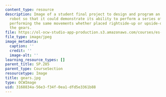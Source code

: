 ```yaml
---
content_type: resource
description: Image of a student final project to design and program an invertible
  robot so that it could demonstrate its ability to perform a series of specific movements,
  performing the same movements whether placed rightside-up or upside-down. View of
  the gears.
file: https://ol-ocw-studio-app-production.s3.amazonaws.com/courses/es-293-lego-robotics-spring-2007/3168834a56e3f34f0ea1dfd5e3361b88_gears.jpg
file_type: image/jpeg
image_metadata:
  caption: ''
  credit: ''
  image-alt: ''
learning_resource_types: []
parent_title: SP.285
parent_type: CourseSection
resourcetype: Image
title: gears.jpg
type: OCWImage
uid: 3168834a-56e3-f34f-0ea1-dfd5e3361b88
---
```

